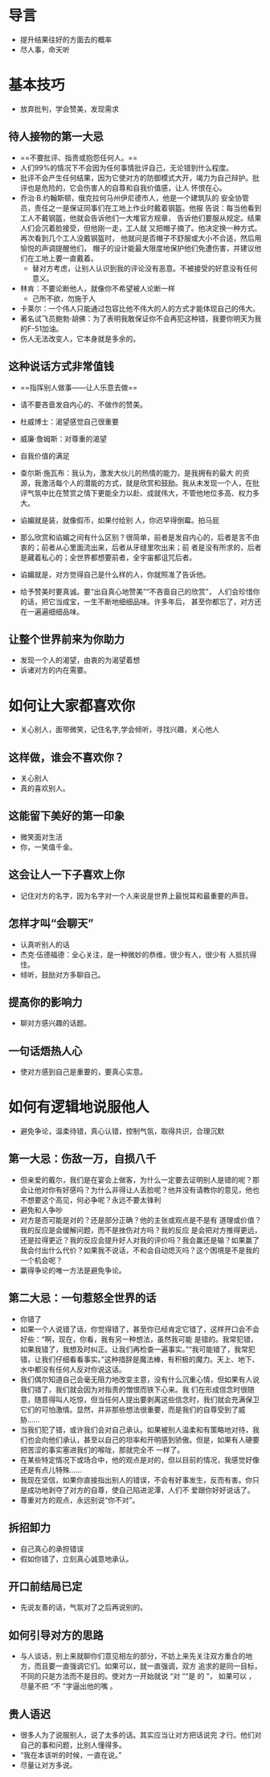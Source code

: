 # 导言

- 提升结果往好的方面去的概率
- 尽人事，命天听

# 基本技巧

- 放弃批判，学会赞美，发现需求

## 待人接物的第一大忌

- ==不要批评、指责或抱怨任何人。==
- 人们99%的情况下不会因为任何事情批评自己，无论错到什么程度。
- 批评不会产生任何结果，因为它使对方的防御模式大开，竭力为自己辩护。批评也是危险的，它会伤害人的自尊和自我价值感，让人 
  怀恨在心。
- 乔治·B.约翰斯顿，俄克拉何马州伊尼德市人，他是一个建筑队的 安全协管员，责任之一是保证同事们在工地上作业时戴着钢盔。他报 告说：每当他看到工人不戴钢盔，他就会告诉他们一大堆官方规章， 告诉他们要服从规定。结果人们会沉着脸接受，但他刚一走，工人就 又把帽子摘了。他决定换一种方式。再次看到几个工人没戴钢盔时， 他就问是否帽子不舒服或大小不合适，然后用愉悦的声调提醒他们， 帽子的设计能最大限度地保护他们免遭伤害，并建议他们在工地上要一直戴着。
  - 替对方考虑，让别人认识到我的评论没有恶意。不被接受的好意没有任何意义。
- 林肯：不要论断他人，就像你不希望被人论断一样
  - 己所不欲，勿施于人
- 卡莱尔：一个伟人只能通过包容比他不伟大的人的方式才能体现自己的伟大。
- 著名试飞员鲍勃·胡佛：为了表明我敢保证你不会再犯这种错，我要你明天为我的F-51加油。
- 伤人无法改变人，它本身就是多余的。

## 这种说话方式非常值钱

- ==指挥别人做事——让人乐意去做==
- 请不要吝啬发自内心的、不做作的赞美。

- 杜威博士：渴望感觉自己很重要
- 威廉·詹姆斯：对尊重的渴望
- 自我价值的满足
- 查尔斯·施瓦布：我认为，激发大伙儿的热情的能力，是我拥有的最大 的资源，我激活每个人的潜能的方式，就是欣赏和鼓励。我从未发现一个人，在批评气氛中比在赞赏之情下更能全力以赴、成就伟大，不管他地位多高、权力多大。
- 谄媚就是装，就像假币，如果付给别 人，你迟早得倒霉。拍马屁
- 那么欣赏和谄媚之间有什么区别？很简单，前者是发自内心的，后者是言不由衷的；前者从心里面流出来，后者从牙缝里吹出来；前 
  者是没有所求的，后者是藏着私心的；全世界都想要前者，全宇宙都诅咒后者。
- 谄媚就是，对方觉得自己是什么样的人，你就照准了告诉他。
- 给予赞美时要真诚。要“出自真心地赞美”“不吝啬自己的欣赏”， 人们会珍惜你的话，把它当成宝，一生不断地细细品味。许多年后， 
  甚至你都忘了，对方还在一遍遍细细品味。

## 让整个世界前来为你助力

- 发现一个人的渴望，由衷的为渴望着想
- 诉诸对方的内在需要。

# 如何让大家都喜欢你

- 关心别人，面带微笑，记住名字,学会倾听，寻找兴趣，关心他人

## 这样做，谁会不喜欢你？

- 关心别人
- 真的喜欢别人。

## 这能留下美好的第一印象

- 微笑面对生活
- 你，一笑值千金。

## 这会让人一下子喜欢上你

- 记住对方的名字，因为名字对一个人来说是世界上最悦耳和最重要的声音。

## 怎样才叫“会聊天”

- 认真听别人的话
- 杰克·伍德福德：全心关注，是一种微妙的恭维，很少有人，很少有 人抵抗得住。
- 倾听，鼓励对方多聊自己。

## 提高你的影响力

- 聊对方感兴趣的话题。

## 一句话焐热人心

- 使对方感到自己是重要的，要真心实意。

# 如何有逻辑地说服他人

- 避免争论，温柔待错，真心认错，控制气氛，取得共识，合理沉默

## 第一大忌：伤敌一万，自损八千

- 但亲爱的戴尔，我们是在宴会上做客，为什么一定要去证明别人是错的呢？那会让他对你有好感吗？为什么非得让人丢脸呢？他并没有请教你的意见，他也不想要这个高见，何必争呢？永远不要太锋利
- 避免和人争吵
- 对方是否可能是对的？还是部分正确？他的主张或观点是不是有 道理或价值？我的反应是会缓解问题，而不是挫伤对方吗？我的反应 是会把对方推得更远，还是拉得更近？我的反应会提升好人对我的评价吗？我会赢还是输？如果赢了我会付出什么代价？如果我不说话，不和会自动熄灭吗？这个困境是不是我的一个机会呢？
- 赢得争论的唯一方法是避免争论。

## 第二大忌：一句惹怒全世界的话

- 你错了
- 如果一个人说错了话，你觉得错了，甚至你已经肯定它错了，这样开口会不会好些：“啊，现在，你看，我有另一种想法，虽然我可能 
  是错的。我常犯错，如果我错了，我想及时纠正。让我们再检查一遍事实。”“我可能错了，我常犯错，让我们仔细看看事实。”这种措辞是魔法棒，有积极的魔力。天上、地下、水中都没有任何人反对你说这话。
- 我们偶尔知道自己会毫无阻力地改变主意，没有什么沉重心情，但如果有人说我们错了，我们就会因为对指责的憎恨而铁下心来。我 
  们在形成信念时很随意，随意得叫人吃惊，但当任何人提出要剥离这些信念时，我们就会充满保卫它们的可怕激情。显然，并非那些想法很重要，而是我们的自尊受到了威胁……
- 当我们犯了错，或许我们会对自己承认。如果被别人温柔和有策略地对待，我们也会向他们承认，甚至以自己的坦率和开明感到骄傲。但是，如果有人硬要把苦涩的事实塞进我们的喉咙，那就完全不 一样了。
- 在某些特定情况下或场合中，他的观点是对的，但以目前的情况，我感觉好像还是有点儿特殊……
- 我现在坚信，如果你直接指出别人的错误，不会有好事发生，反而有害。你只是成功地剥夺了对方的自尊，使自己陷进泥潭，人们不 
  爱跟你好好说话了。
- 尊重对方的观点，永远别说“你不对”。

## 拆招卸力

- 自己真心的承担错误
- 假如你错了，立刻真心诚意地承认。

## 开口前结局已定

- 先说友善的话，气氛对了之后再说别的。

## 如何引导对方的思路

- 与人谈话，别上来就聊你们意见相左的部分，不妨上来先关注双方重合的地方，而且要一直强调它们。如果可以，就一直强调，双方 
  追求的是同一目标，不同的只是方法而不是目的。使对方一开始就说 “对 ”“是 的 ”， 如果可以 ， 尽量不把 “不 ”字逼出他的嘴 。

## 贵人语迟

- 很多人为了说服别人，说了太多的话。其实应当让对方把话说完 才行。他们对自己的事和问题，比别人懂得多。
- “我在本该听的时候，一直在说。”
- 尽量让对方多说。